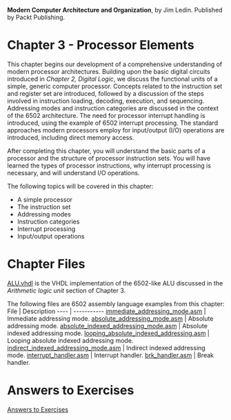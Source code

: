 __Modern Computer Architecture and Organization__, by Jim Ledin. Published by Packt Publishing.
# Chapter 3 - Processor Elements

This chapter begins our development of a comprehensive understanding of modern
processor architectures. Building upon the basic digital circuits introduced in *Chapter 2, Digital Logic*, we discuss the functional units of a simple, generic computer processor.
Concepts related to the instruction set and register set are introduced, followed by
a discussion of the steps involved in instruction loading, decoding, execution, and
sequencing. Addressing modes and instruction categories are discussed in the context of
the 6502 architecture. The need for processor interrupt handling is introduced, using the
example of 6502 interrupt processing. The standard approaches modern processors employ
for input/output (I/O) operations are introduced, including direct memory access.

After completing this chapter, you will understand the basic parts of a processor and
the structure of processor instruction sets. You will have learned the types of processor
instructions, why interrupt processing is necessary, and will understand I/O operations.

The following topics will be covered in this chapter:
* A simple processor
* The instruction set
* Addressing modes
* Instruction categories
* Interrupt processing
* Input/output operations

# Chapter Files

[ALU.vhdl](src/ALU.vhdl) is the VHDL implementation of the 6502-like ALU discussed in the *Arithmetic logic unit* section of Chapter 3.

The following files are 6502 assembly language examples from this chapter:
File | Description
---- | -----------
[immediate_addressing_mode.asm](src/immediate_addressing_mode.asm) | Immediate addressing mode.
[absolute_addressing_mode.asm](src/absolute_addressing_mode.asm) | Absolute addressing mode.
[absolute_indexed_addressing_mode.asm](src/absolute_indexed_addressing_mode.asm) | Absolute indexed addressing mode.
[looping_absolute_indexed_addressing.asm](src/looping_absolute_indexed_addressing.asm) | Looping absolute indexed addressing mode.
[indirect_indexed_addressing_mode.asm](src/indirect_indexed_addressing_mode.asm) | Indirect indexed addressing mode.
[interrupt_handler.asm](src/interrupt_handler.asm) | Interrupt handler.
[brk_handler.asm](src/brk_handler.asm) | Break handler.

# Answers to Exercises
[Answers to Exercises](Answers%20to%20Exercises/README.md)
